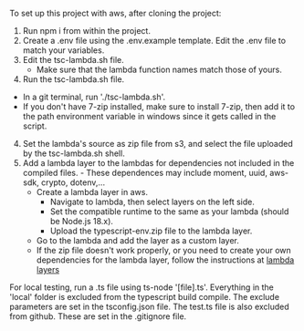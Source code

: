 To set up this project with aws, after cloning the project:

1. Run npm i from within the project.
2. Create a .env file using the .env.example template. Edit the .env file to match your variables.
2. Edit the tsc-lambda.sh file.
    - Make sure that the lambda function names match those of yours.
3. Run the tsc-lambda.sh file. 
- In a git terminal, run './tsc-lambda.sh'.
- If you don't have 7-zip installed, make sure to install 7-zip, then add it to the path environment variable in windows since it gets called in the script.
4. Set the lambda's source as zip file from s3, and select the file uploaded by the tsc-lambda.sh shell.
4. Add a lambda layer to the lambdas for dependencies not included in the compiled files.
        - These dependences may include moment, uuid, aws-sdk, crypto, dotenv,...
    - Create a lambda layer in aws.
        - Navigate to lambda, then select layers on the left side.
        - Set the compatible runtime to the same as your lambda (should be Node.js 18.x).
        - Upload the typescript-env.zip file to the lambda layer.
    - Go to the lambda and add the layer as a custom layer.
    - If the zip file doesn't work properly, or you need to create your own dependencies for the lambda layer, follow the instructions at [lambda layers](lambdaLayers.md)


For local testing, run a .ts file using ts-node '[file].ts'.
Everything in the 'local' folder is excluded from the typescript build compile. The exclude parameters are set in the tsconfig.json file.
The test.ts file is also excluded from github. These are set in the .gitignore file.
